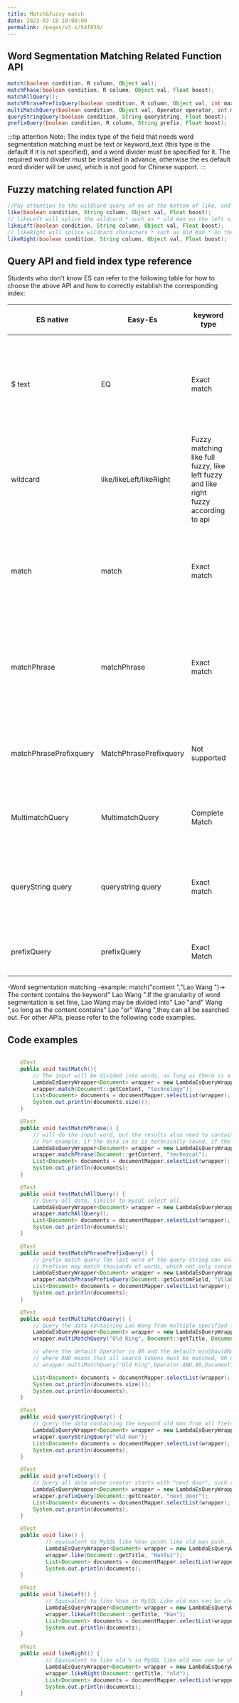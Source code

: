 ```yaml
---
title: Match&fuzzy match
date: 2023-03-18 10:00:00
permalink: /pages/v3.x/54f039/
---
```

## Word Segmentation Matching Related Function API

```java
match(boolean condition, R column, Object val);
matchPhase(boolean condition, R column, Object val, Float boost);
matchAllQuery();
matchPhrasePrefixQuery(boolean condition, R column, Object val, int maxExpansions, Float boost);
multiMatchQuery(boolean condition, Object val, Operator operator, int minimumShouldMatch, Float boost, R... columns);
queryStringQuery(boolean condition, String queryString, Float boost);
prefixQuery(boolean condition, R column, String prefix, Float boost);
```

:::tip attention
Note: The index type of the field that needs word segmentation matching must be text or keyword_text (this type is the default if it is not specified), and a word divider must be specified for it. The required word divider must be installed in advance, otherwise the es default word divider will be used, which is not good for Chinese support.
:::

## Fuzzy matching related function API
```java
//Pay attention to the wildcard query of es at the bottom of like, and the passed-in value will be spliced with the * wildcard by default, such as * old man *
like(boolean condition, String column, Object val, Float boost);
// likeLeft will splice the wildcard * such as * old man on the left side of the value.
likeLeft(boolean condition, String column, Object val, Float boost);
// likeRight will splice wildcard characters * such as Old Man * on the right side of the value.
likeRight(boolean condition, String column, Object val, Float boost);
```

## Query API and field index type reference

Students who don't know ES can refer to the following table for how to choose the above API and how to correctly establish the corresponding index:

|ES native |Easy-Es |keyword type | text type | Does word segmentation support |
|-----------------------| ------------------------|-------------------------------------------------------| ----------------------------------------------------------------------------------|------------|
| $ text | EQ | Exact match | Query criteria ` must all be in the word segmentation, and they cannot be redundant. Multiple word segmentation ` must be continuous', and the order cannot be reversed | No |
| wildcard | like/likeLeft/likeRight | Fuzzy matching like full fuzzy, like left fuzzy and like right fuzzy according to api | Not supported | No |
|match | match | Exact match | As long as the word segmentation result of Match and the word segmentation result of text are the same, ` regardless of the order' | Yes |
|matchPhrase | matchPhrase | Exact match | The word segmentation results of Matchphrase must be ` all contained' in the word segmentation of the text field and all in the same order, and must be ` all continuous `. | Yes |
| matchPhrasePrefixquery | MatchPhrasePrefixquery | Not supported | MatchPhrasePrefix is the same as matchPhrase, except that it allows prefix matching on the ` last word of the text `. | is |
| MultimatchQuery | MultimatchQuery | Complete Match | Full-field Word Segmentation Matching, which can realize full-text retrieval function | Yes |
| queryString query | querystring query | Exact match | At least one word segmentation result in querystring is in the word segmentation result in the text field, regardless of the order | Yes |
|prefixQuery | prefixQuery | Exact Match | As long as there are entries in the segmented entries that meet the prefix conditions | Yes |

-Word segmentation matching
-example: match("content ","Lao Wang ")-> The content contains the keyword" Lao Wang ".If the granularity of word segmentation is set fine, Lao Wang may be divided into" Lao "and" Wang ",so long as the content contains" Lao "or" Wang ",they can all be searched out. For other APIs, please refer to the following code examples.

## Code examples

```java

    @Test
    public void testMatch(){
        // The input will be divided into words, as long as there is a match in the content of all the words in the division, the data will be queried, regardless of the order of the words
        LambdaEsQueryWrapper<Document> wrapper = new LambdaEsQueryWrapper<>();
        wrapper.match(Document::getContent, "technology");
        List<Document> documents = documentMapper.selectList(wrapper);
        System.out.println(documents.size());
    }    

    @Test
    public void testMatchPhrase() {
        // will do the input word, but the results also need to contain all the word, and the same order, otherwise it will not be able to query the results
        // For example, if the data in es is technically sound, if the search term is technically sound, the result will not be queried
        LambdaEsQueryWrapper<Document> wrapper = new LambdaEsQueryWrapper<>();
        wrapper.matchPhrase(Document::getContent, "technical");
        List<Document> documents = documentMapper.selectList(wrapper);
        System.out.println(documents);
    }

    @Test
    public void testMatchAllQuery() {
        // Query all data, similar to mysql select all.
        LambdaEsQueryWrapper<Document> wrapper = new LambdaEsQueryWrapper<>();
        wrapper.matchAllQuery();
        List<Document> documents = documentMapper.selectList(wrapper);
        System.out.println(documents);
    }

    @Test
    public void testMatchPhrasePrefixQuery() {
        // prefix match query The last word of the query string can only be used as a prefix
        // Prefixes may match thousands of words, which not only consumes a lot of system resources, but also the results are not very useful, so you can provide the reference maxExpansions, if not written, the default is 50
        LambdaEsQueryWrapper<Document> wrapper = new LambdaEsQueryWrapper<>();
        wrapper.matchPhrasePrefixQuery(Document::getCustomField, "Ullabala", 10);
        List<Document> documents = documentMapper.selectList(wrapper);
        System.out.println(documents);
    }

    @Test
    public void testMultiMatchQuery() {
        // Query the data containing Lao Wang from multiple specified fields
        LambdaEsQueryWrapper<Document> wrapper = new LambdaEsQueryWrapper<>();
        wrapper.multiMatchQuery("Old King", Document::getTitle, Document::getContent, Document::getCreator, Document::getCustomField);

        // where the default Operator is OR and the default minShouldMatch is 60% Both parameters can be adjusted on demand, which is supported by our api For example:
        // where AND means that all search tokens must be matched, OR means that only one token can be matched. minShouldMatch 80 means only query data with a match greater than 80%.
        // wrapper.multiMatchQuery("Old King",Operator.AND,80,Document::getCustomField,Document::getContent);

        List<Document> documents = documentMapper.selectList(wrapper);
        System.out.println(documents.size());
        System.out.println(documents);
    }

    @Test
    public void queryStringQuery() {
        // query the data containing the keyword old man from all fields
        LambdaEsQueryWrapper<Document> wrapper = new LambdaEsQueryWrapper<>();
        wrapper.queryStringQuery("old man");
        List<Document> documents = documentMapper.selectList(wrapper);
        System.out.println(documents);
    }

    @Test
    public void prefixQuery() {
        // Query all data whose creator starts with "next door", such as the king next door, the man next door, all can be found
        LambdaEsQueryWrapper<Document> wrapper = new LambdaEsQueryWrapper<>();
        wrapper.prefixQuery(Document::getCreator, "next door");
        List<Document> documents = documentMapper.selectList(wrapper);
        System.out.println(documents);
    }

    @Test
    public void like() {
            // equivalent to MySQL like %han push% like old man push... can then be checked out
            LambdaEsQueryWrapper<Document> wrapper = new LambdaEsQueryWrapper<>();
            wrapper.like(Document::getTitle, "HanTui");
            List<Document> documents = documentMapper.selectList(wrapper);
            System.out.println(documents);
    }

    @Test
    public void likeLeft() {
            // Equivalent to like %han in MySQL Like old man can be checked out
            LambdaEsQueryWrapper<Document> wrapper = new LambdaEsQueryWrapper<>();
            wrapper.likeLeft(Document::getTitle, "Han");
            List<Document> documents = documentMapper.selectList(wrapper);
            System.out.println(documents);
    }

    @Test
    public void likeRight() {
            // Equivalent to like old % in MySQL like old man can be checked out
            LambdaEsQueryWrapper<Document> wrapper = new LambdaEsQueryWrapper<>();
            wrapper.likeRight(Document::getTitle, "old");
            List<Document> documents = documentMapper.selectList(wrapper);
            System.out.println(documents);
    }
    
```

